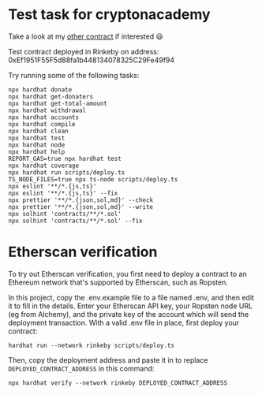 # Test task for cryptonacademy

Take a look at my [other contract](https://github.com/bogdanaks/cryptobets/tree/master/cryptobets-smart-contract "other contract") if interested :smiley:

Test contract deployed in Rinkeby on address: 0xEf1951F55F5d88fa1b448134078325C29Fe49f94

Try running some of the following tasks:

```shell
npx hardhat donate
npx hardhat get-donaters
npx hardhat get-total-amount
npx hardhat withdrawal
npx hardhat accounts
npx hardhat compile
npx hardhat clean
npx hardhat test
npx hardhat node
npx hardhat help
REPORT_GAS=true npx hardhat test
npx hardhat coverage
npx hardhat run scripts/deploy.ts
TS_NODE_FILES=true npx ts-node scripts/deploy.ts
npx eslint '**/*.{js,ts}'
npx eslint '**/*.{js,ts}' --fix
npx prettier '**/*.{json,sol,md}' --check
npx prettier '**/*.{json,sol,md}' --write
npx solhint 'contracts/**/*.sol'
npx solhint 'contracts/**/*.sol' --fix
```

# Etherscan verification

To try out Etherscan verification, you first need to deploy a contract to an Ethereum network that's supported by Etherscan, such as Ropsten.

In this project, copy the .env.example file to a file named .env, and then edit it to fill in the details. Enter your Etherscan API key, your Ropsten node URL (eg from Alchemy), and the private key of the account which will send the deployment transaction. With a valid .env file in place, first deploy your contract:

```shell
hardhat run --network rinkeby scripts/deploy.ts
```

Then, copy the deployment address and paste it in to replace `DEPLOYED_CONTRACT_ADDRESS` in this command:

```shell
npx hardhat verify --network rinkeby DEPLOYED_CONTRACT_ADDRESS
```
